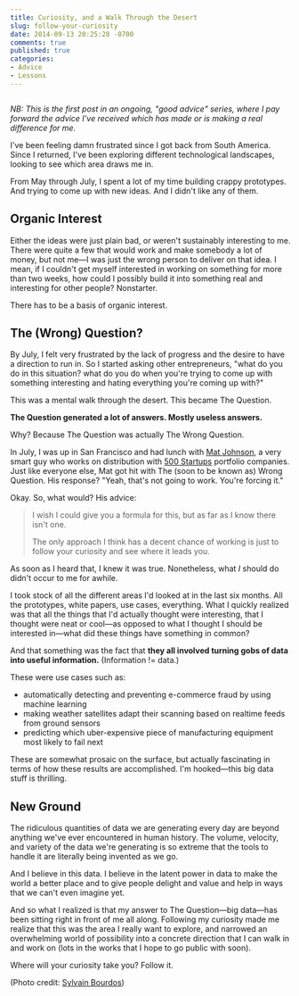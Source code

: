 ```yaml
---
title: Curiosity, and a Walk Through the Desert
slug: follow-your-curiosity
date: 2014-09-13 20:25:28 -0700
comments: true
published: true
categories:
- Advice
- Lessons
---
```

<img class="lazy center img-center" data-src="/images/desert_walk.jpg" alt="">

_NB: This is the first post in an ongoing, "good advice" series, where I pay forward the advice I've received which has made or is making a real difference for me._

I've been feeling damn frustrated since I got back from South America. Since I returned, I've been exploring different technological landscapes, looking to see which area draws me in.

<a name="morelink"></a>
From May through July, I spent a lot of my time building crappy prototypes. And trying to come up with new ideas. And I didn't like any of them.
<!-- more -->

## Organic Interest
Either the ideas were just plain bad, or weren't sustainably interesting to me. There were quite a few that would work and make somebody a lot of money, but not me—I was just the wrong person to deliver on that idea. I mean, if I couldn't get myself interested in working on something for more than two weeks, how could I possibly build it into something real and interesting for other people? Nonstarter.

There has to be a basis of organic interest.

## The (Wrong) Question?
By July, I felt very frustrated by the lack of progress and the desire to have a direction to run in. So I started asking other entrepreneurs, "what do you do in this situation? what do you do when you're trying to come up with something interesting and hating everything you're coming up with?"

This was a mental walk through the desert. This became The Question.

**The Question generated a lot of answers. Mostly useless answers.**

Why? Because The Question was actually The Wrong Question.

In July, I was up in San Francisco and had lunch with [Mat Johnson](https://twitter.com/matjohnson), a very smart guy who works on distribution with [500 Startups](http://500.co) portfolio companies. Just like everyone else, Mat got hit with The (soon to be known as) Wrong Question. His response? "Yeah, that's not going to work. You're forcing it."

Okay. So, what would? His advice:

> I wish I could give you a formula for this, but as far as I know there isn't one.
>
> The only approach I think has a decent chance of working is just to follow your curiosity and see where it leads you.

As soon as I heard that, I knew it was true. Nonetheless, what _I_ should do didn't occur to me for awhile.

I took stock of all the different areas I'd looked at in the last six months. All the prototypes, white papers, use cases, everything. What I quickly realized was that all the things that I'd actually thought were interesting, that I thought were neat or cool—as opposed to what I thought I should be interested in—what did these things have something in common?

And that something was the fact that **they all involved turning gobs of data into useful information.** (Information != data.)

These were use cases such as:

* automatically detecting and preventing e-commerce fraud by using machine learning
* making weather satellites adapt their scanning based on realtime feeds from ground sensors
* predicting which uber-expensive piece of manufacturing equipment most likely to fail next

These are somewhat prosaic on the surface, but actually fascinating in terms of how these results are accomplished. I'm hooked—this big data stuff is thrilling.

## New Ground
The ridiculous quantities of data we are generating every day are beyond anything we've ever encountered in human history. The volume, velocity, and variety of the data we're generating is so extreme that the tools to handle it are literally being invented as we go.

And I believe in this data. I believe in the latent power in data to make the world a better place and to give people delight and value and help in ways that we can't even imagine yet.

And so what I realized is that my answer to The Question—big data—has been sitting right in front of me all along. Following my curiosity made me realize that this was the area I really want to explore, and narrowed an overwhelming world of possibility into a concrete direction that I can walk in and work on (lots in the works that I hope to go public with soon).

Where will your curiosity take you? Follow it.

<p class="photo-credit">(Photo credit: <a href="https://secure.flickr.com/photos/sylvainbourdos/">Sylvain Bourdos</a>)</p>